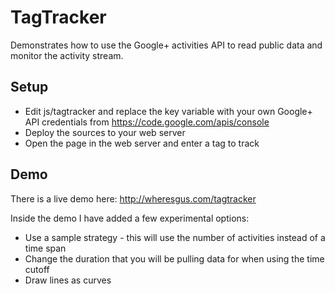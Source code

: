 # TagTracker
Demonstrates how to use the Google+ activities API to read public data and monitor the activity stream.

## Setup
* Edit js/tagtracker and replace the key variable with your own Google+ API credentials from https://code.google.com/apis/console
* Deploy the sources to your web server
* Open the page in the web server and enter a tag to track

## Demo
There is a live demo here: http://wheresgus.com/tagtracker

Inside the demo I have added a few experimental options:
* Use a sample strategy - this will use the number of activities instead of a time span
* Change the duration that you will be pulling data for when using the time cutoff
* Draw lines as curves
